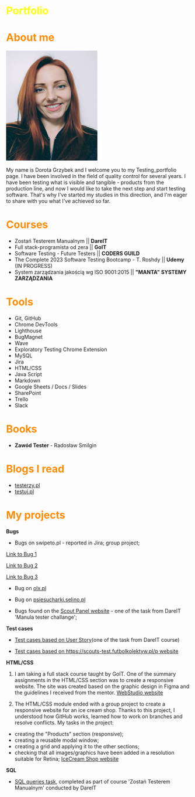 # <span style="color:yellow">Portfolio</span>

# <span style="color:darkorange">About me</span>

<img src="Dorota.png" width=250 height =300> 

My name is Dorota Grzybek and I welcome you to my Testing_portfolio page. I have been involved in the field of quality control for several years. I have been testing what is visible and tangible - products from the production line, and now I would like to take the next step and start testing software. 
That's why I've started my studies in this direction, and I'm eager to share with you what I've achieved so far. 

# <span style="color:darkorange">Courses</span>

* Zostań Testerem Manualnym || **DareIT**
* Full stack-programista od zera || **GoIT**
* Software Testing - Future Testers || **CODERS GUILD**
* The Complete 2023 Software Testing Bootcamp - T. Roshdy || **Udemy** (IN PROGRESS)
* System zarządzania jakością wg ISO 9001:2015 || **"MANTA" SYSTEMY ZARZĄDZANIA**

# <span style="color:darkorange">Tools</span>

* Git, GitHub
* Chrome DevTools
* Lighthouse
* BugMagnet
* Wave
* Exploratory Testing Chrome Extension
* MySQL
* Jira
* HTML/CSS
* Java Script
* Markdown
* Google Sheets / Docs / Slides
* SharePoint
* Trello
* Slack

# <span style="color:darkorange">Books</span>

* **Zawód Tester** - Radosław Smilgin

# <span style="color:darkorange">Blogs I read</span>
* [testerzy.pl](https://testerzy.pl/baza-wiedzy)
* [testuj.pl](https://testuj.pl/blog/)

# <span style="color:darkorange">My projects</span>

**Bugs**

* Bugs on swipeto.pl - reported in Jira; group project;

[Link to Bug 1](https://wannai.atlassian.net/browse/DIT-21?atlOrigin=eyJpIjoiNjM2OTc4ZTI1OWM0NDQ0ODg2Y2YzMGNhM2RhYjAzZjMiLCJwIjoiaiJ9)

[Link to Bug 2](https://wannai.atlassian.net/browse/DIT-22?atlOrigin=eyJpIjoiZWNiMWZjNzI0YjhkNDU2MGIyYmUwNTU1NmU5NzE5ZTgiLCJwIjoiaiJ9)

[Link to Bug 3](https://wannai.atlassian.net/browse/DIT-23?atlOrigin=eyJpIjoiODBhZDAyZDMxZmJjNGIzOWE5MTRjYWZkNGJmMjBlNzQiLCJwIjoiaiJ9)

* Bug on [olx.pl](https://docs.google.com/spreadsheets/d/195b36YxEdsoTa8BOzjNPJuLqZ7-TOKlbPq5Bf1RSGoQ/edit?usp=sharing)

* Bug on [psiesucharki.selino.pl](https://docs.google.com/spreadsheets/d/1mJmSmPJ0qdOMA0NzC6xfztM-qI6d7u6EZJUNMCACKTM/edit?usp=sharing)

* Bugs found on the [Scout Panel website](https://docs.google.com/spreadsheets/d/1m143gmU9jazLNHWggzEmDCwIIbsGCG0KRLmXKdVSU30/edit?usp=share_link) - one of the task from DareIT 'Manula tester challange'; 



**Test cases** 

* [Test cases based on User Story](https://docs.google.com/document/d/1fFdE1KnZJ-nLFe7W4zy4E3vifTVX8N_L-sNCw8gkdNI/edit?usp=sharing)(one of the task from DareIT course)

* [Test cases based on https://scouts-test.futbolkolektyw.pl/p website](https://docs.google.com/document/d/1LPuad6gzJqM9sk_o7gxxvYgToucPhwmjRhL799KzFJI/edit?usp=sharing)

**HTML/CSS**

1) I am taking a full stack course taught by GoIT. One of the summary assignments in the HTML/CSS section was to create a responsive website. The site was created based on the graphic design in Figma and the guidelines I received from the mentor. [WebStudio website](https://grzybkowa.github.io/goit-markup-hw-08-full-project-with-portfolio-page)

2) The HTML/CSS module ended with a group project to create a responsive website for an ice cream shop. Thanks to this project, I understood how GitHub works, learned how to work on branches and resolve conflicts. 
My tasks in the project: 
- creating the "Products" section (responsive);
- creating a reusable modal window;
- creating a grid and applying it to the other sections;
- checking that all images/graphics have been added in a resolution suitable for Retina; [IceCream Shop website](https://barteknr1.github.io/Projekt-grupowy/)

**SQL**

* [SQL queries task](https://docs.google.com/document/d/11JIdKpYd-8iNYZjjsgsXrVbgf3umSIgx4o8HRE0b8O4/edit?usp=sharing), completed as part of  course 'Zostań Testerem Manualnym' conducted by DareIT



